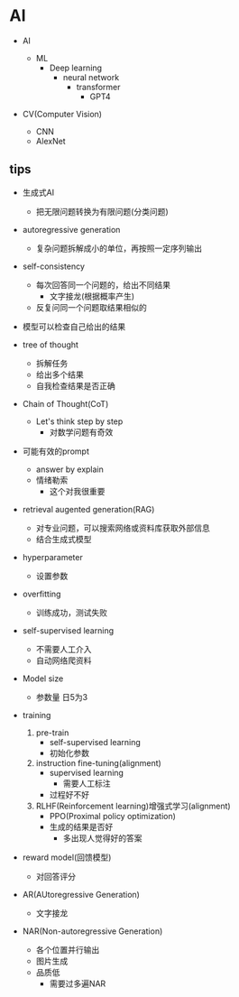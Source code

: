 
# AI

+ AI
    + ML
        + Deep learning
            + neural network
                + transformer
                    + GPT4


+ CV(Computer Vision)
    + CNN
    + AlexNet

## tips
+ 生成式AI
    + 把无限问题转换为有限问题(分类问题)
+ autoregressive generation
    + 复杂问题拆解成小的单位，再按照一定序列输出
+ self-consistency
    + 每次回答同一个问题的，给出不同结果
        + 文字接龙(根据概率产生)
    + 反复问同一个问题取结果相似的
+ 模型可以检查自己给出的结果
+ tree of thought
    + 拆解任务
    + 给出多个结果
    + 自我检查结果是否正确
+ Chain of Thought(CoT)
    + Let's think step by step
        + 对数学问题有奇效
+ 可能有效的prompt
    + answer by explain
    + 情绪勒索
        + 这个对我很重要
+ retrieval augented generation(RAG)
    + 对专业问题，可以搜索网络或资料库获取外部信息
    + 结合生成式模型
+ hyperparameter
    + 设置参数
+ overfitting
    + 训练成功，测试失败 
+ self-supervised learning
    + 不需要人工介入
    + 自动网络爬资料
+ Model size
    + 参数量
日5为3
+ training
    1. pre-train
        + self-supervised learning
        + 初始化参数  
    2. instruction fine-tuning(alignment)
        + supervised learning
            + 需要人工标注
        + 过程好不好
    3. RLHF(Reinforcement learning)增强式学习(alignment)
        + PPO(Proximal policy optimization)
        + 生成的结果是否好
            + 多出现人觉得好的答案

+ reward model(回馈模型)
    + 对回答评分
        
+ AR(AUtoregressive Generation)
    + 文字接龙
+ NAR(Non-autoregressive Generation)
    + 各个位置并行输出
    + 图片生成
    + 品质低
        + 需要过多遍NAR


